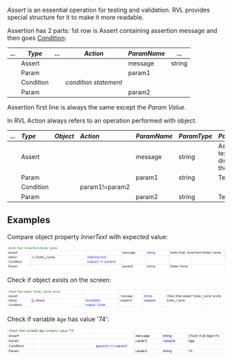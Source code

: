 *Assert* is an essential operation for testing and validation. RVL provides special structure for it to make it more readable.

Assertion has 2 parts: 1st row is Assert containing assertion message and then goes [Condition](Conditions.md):

... |*Type*| ...  |*Action*|*ParamName*| ...
--|------|----- |--------|------------|----
    |Assert|      |        | message    | string
    |Param |      |        | param1     |
    |Condition|   | *condition statement*       |            |
    |Param |      |        | param2     |


Assertion first line is always the same except the *Param Value*.

In RVL Action always refers to an operation performed with object.

... |*Type*      |*Object*    |*Action*    | *ParamName* |*ParamType* | *ParamValue*
:-  |:--         |:--         |:--         |:--          |:--         |:--
     | Assert     |            |            |  message    | string     | Assertion text to be displayed in the report           
     | Param      |            |            |  param1     | string     | Text1           
     | Condition  |            | param1!=param2  |             |            |            
     | Param      |            |            |  param2     | string     | Text2           


## Examples

Compare object property *InnerText* with expected value:

![Assertion](img/Assertion_GetInnerTextCompare.png)

Check if object exists on the screen:

![Assertion object exists](img/Assertion_ObjectExists.png)

Check if variable `Age` has value '74':

![Assertion check variable value](img/Assertion_CheckVariableValue.png)